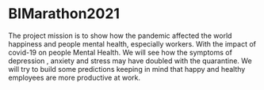 # BIMarathon2021
The project mission is to show how the pandemic affected the world happiness and people mental health, especially workers.
With the impact of covid-19 on people Mental Health. We will see how the symptoms of depression , anxiety and stress may have doubled with the quarantine. 
We will try to build some predictions keeping in mind that happy and healthy employees are more productive at work.
